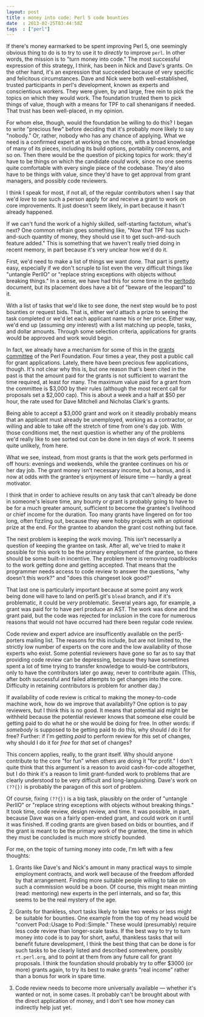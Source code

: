 ```yaml
---
layout: post
title : money into code: Perl 5 code bounties
date  : 2013-02-25T03:44:58Z
tags  : ["perl"]
---
```

If there's money earmarked to be spent improving Perl 5, one seemingly obvious
thing to do is to try to use it to *directly* to improve `perl`.  In other
words, the mission is to "turn money into code."  The most successful
expression of this strategy, I think, has been in Nick and Dave's grants.  On
the other hand, it's an expression that succeeded because of very specific and
felicitous circumstances.  Dave and Nick were both well-established, trusted
participants in perl's development, known as experts and conscientious workers.
They were given, by and large, free rein to pick the topics on which they would
work.  The foundation trusted them to pick things of value, though with a means
for TPF to call shenanigans if needed. That trust has been well-placed, in
my opinion.

For whom else, though, would the foundation be willing to do this?  I began to
write "precious few" before deciding that it's probably more likely to say
"nobody."  Or, rather, nobody who has any chance of applying.  What we need is
a confirmed expert at working on the core, with a broad knowledge of many of
its pieces, including its build options, portability concerns, and so on.
Then there would be the question of picking topics for work: they'd have to be
things on which the candidate *could* work, since no one seems quite
comfortable with every single piece of the codebase.  They'd also have to be
things with value, since they'd have to get approval from grant managers, and
possibly code reviewers.

I think I speak for most, if not all, of the regular contributors when I say
that we'd *love* to see such a person apply for and receive a grant to work on
core improvements.  It just doesn't seem likely, in part because it hasn't
already happened.

If we can't fund the work of a highly skilled, self-starting factotum, what's
next?  One common refrain goes something like, "Now that TPF has such-and-such
quantity of money, they should use it to get such-and-such feature added." This
is something that we haven't really tried doing in recent memory, in part
because it's very unclear how we'd do it.

First, we'd need to make a list of things we want done.  That part is pretty
easy, especially if we don't scruple to list even the very difficult things
like "untangle PerlIO" or "replace string exceptions with objects without
breaking things."  In a sense, we have had this for some time in the
[perltodo](http://perl5.git.perl.org/perl.git/blob_plain/HEAD:/Porting/todo.pod)
document, but its placement does have a bit of "beware of the leopard" to it.

With a list of tasks that we'd like to see done, the next step would be to
post bounties or request bids.  That is, either we'd attach a prize to seeing
the task completed or we'd let each applicant name his or her price.  Either
way, we'd end up (assuming *any* interest) with a list matching up people,
tasks, and dollar amounts.  Through some selection criteria, applications for
grants would be approved and work would begin.

In fact, we already have a mechanism for some of this in the [grants
committee](http://www.perlfoundation.org/grants_committee) of the Perl
Foundation.  Four times a year, they post a public call for grant applications.
Lately, there have been precious few applications, though.  It's not clear why
this is, but one reason that's been cited in the past is that the amount paid
for the grants is not sufficient to warrant the time required, at least for
many.  The maximum value paid for a grant from the committee is $3,000 by their
rules (although the most recent call for proposals set a $2,000 cap).  This is
about a week and a half at $50 per hour, the rate used for Dave Mitchell and
Nicholas Clark's grants.

Being able to accept a $3,000 grant and work on it steadily probably means that
an applicant must already be unemployed, working as a contractor, or willing
and able to take off the stretch of time from one's day job.  With those
conditions met, the next question is whether any of the problems we'd really
like to see sorted out *can* be done in ten days of work.  It seems quite
unlikely, from here.

What we see, instead, from most grants is that the work gets performed in off
hours: evenings and weekends, while the grantee continues on his or her day
job.  The grant money isn't necessary income, but a bonus, and is now at odds
with the grantee's enjoyment of leisure time — hardly a great motivator.

I think that in order to achieve results on any task that can't already be done
in someone's leisure time, any bounty or grant is probably going to have to be
for a much greater amount, sufficient to become the grantee's livelihood or
chief income for the duration.  Too many grants have lingered on for too long,
often fizzling out, because they were hobby projects with an optional prize at
the end.  For the grantee to abandon the grant cost nothing but face.

The next problem is keeping the work moving.  This isn't necessarily a question
of keeping the grantee on task.  After all, we've tried to make it possible
for this work to be the primary employment of the grantee, so there should be
some built-in incentive.  The problem here is removing roadblocks to the work
getting done and getting accepted.  That means that the programmer needs access
to code review to answer the questions, "why doesn't this work?" and "does this
changeset look good?"

That last one is particularly important because at some point any work being
done will have to land on perl5.git's `blead` branch, and if it's problematic,
it could be *very* problematic.  Several years ago, for example, a grant was
paid for to have perl produce an AST.  The work was done and the grant paid,
but the code was rejected for inclusion in the core for numerous reasons that
would not have occurred had there been regular code review.

Code review and expert advice are insufficently available on the perl5-porters
mailing list.  The reasons for this include, but are not limited to, the
strictly low number of experts on the core and the low availability of those
experts who exist.  Some potential reviewers have gone so far as to say that
providing code review can be depressing, because they have sometimes spent a
lot of time trying to transfer knowledge to would-be contributors, only to have
the contributors later go away, never to contribute again.  (This, after both
successful and failed attempts to get changes into the core.  Difficulty in
retaining contributors is problem for another day.)

If availability of code review is critical to making the money-to-code machine
work, how do we improve that availability?  One option is to pay reviewers, but
I think this is no good.  It means that potential aid might be withheld because
the potential reviewer knows that someone else could be getting paid to do what
he or she would be doing for free.  In other words: if *somebody* is supposed
to be getting paid to do this, why should *I* do it for free?  Further:  if I'm
getting *paid* to perform review for *this* set of changes, why should I do it
for *free* for *that* set of changes?

This concern applies, really, to the grant itself.  Why should anyone
contribute to the core "for fun" when others are doing it "for profit."  I
don't quite think that this argument is a reason to avoid cash-for-code
altogether, but I do think it's a reason to limit grant-funded work to problems
that are clearly understood to be very difficult and long-languishing.  Dave's
work on `(??{})` is probably the paragon of this sort of problem.

Of course, fixing `(??{})` is a big task, plausibly on the order of "untangle
PerlIO" or "replace string exceptions with objects without breaking things."
It took time, code review, design review, and time.  It was possible, in part,
because Dave was on a fairly open-ended grant, and could work on it until it
was finished.  If coding grants are given based on bids or bounties, and if the
grant is meant to be the primary work of the grantee, the time in which they
must be concluded is much more strictly bounded.

For me, on the topic of turning money into code, I'm left with a few thoughts:

1. Grants like Dave's and Nick's amount in many practical ways to simple
employment contracts, and work well because of the freedom afforded by that
arrangement.  Finding more suitable people willing to take on such a commission
would be a boon.  Of course, this might mean minting (read: mentoring) new
experts in the perl internals, and so far, this seems to be the real mystery of
the age.

2. Grants for thankless, short tasks likely to take two weeks or less might be
suitable for bounties.  One example from the top of my head would be "convert
Pod::Usage to Pod::Simple."  These would (presumably) require less code review
than longer-scale tasks.  If the best way to try to turn money into code is to
pay for short, awful, thankless tasks that will benefit future development, I
think the best thing that can be done is for such tasks to be clearly listed
and described somewhere, possibly `rt.perl.org`, and to point at them from any
future call for grant proposals.  I think the foundation should probably try to
offer $3000 (or more) grants again, to try its best to make grants "real
income" rather than a bonus for work in spare time.

3. Code review needs to become more universally available — whether it's wanted
or not, in some cases.  It probably can't be brought about with the direct
application of money, and I don't see how money can indirectly help just yet.


